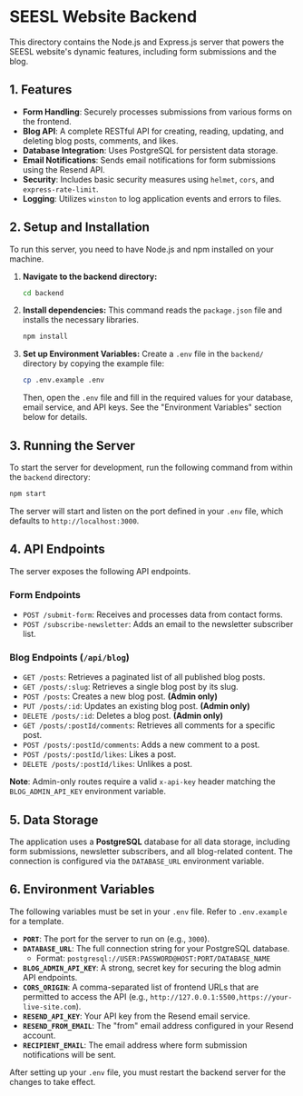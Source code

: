 # SEESL Website Backend

This directory contains the Node.js and Express.js server that powers the SEESL website's dynamic features, including form submissions and the blog.

## 1. Features

-   **Form Handling**: Securely processes submissions from various forms on the frontend.
-   **Blog API**: A complete RESTful API for creating, reading, updating, and deleting blog posts, comments, and likes.
-   **Database Integration**: Uses PostgreSQL for persistent data storage.
-   **Email Notifications**: Sends email notifications for form submissions using the Resend API.
-   **Security**: Includes basic security measures using `helmet`, `cors`, and `express-rate-limit`.
-   **Logging**: Utilizes `winston` to log application events and errors to files.

## 2. Setup and Installation

To run this server, you need to have Node.js and npm installed on your machine.

1.  **Navigate to the backend directory:**
    ```bash
    cd backend
    ```

2.  **Install dependencies:**
    This command reads the `package.json` file and installs the necessary libraries.
    ```bash
    npm install
    ```

3.  **Set up Environment Variables:**
    Create a `.env` file in the `backend/` directory by copying the example file:
    ```bash
    cp .env.example .env
    ```
    Then, open the `.env` file and fill in the required values for your database, email service, and API keys. See the "Environment Variables" section below for details.

## 3. Running the Server

To start the server for development, run the following command from within the `backend` directory:

```bash
npm start
```

The server will start and listen on the port defined in your `.env` file, which defaults to `http://localhost:3000`.

## 4. API Endpoints

The server exposes the following API endpoints.

### Form Endpoints
-   `POST /submit-form`: Receives and processes data from contact forms.
-   `POST /subscribe-newsletter`: Adds an email to the newsletter subscriber list.

### Blog Endpoints (`/api/blog`)
-   `GET /posts`: Retrieves a paginated list of all published blog posts.
-   `GET /posts/:slug`: Retrieves a single blog post by its slug.
-   `POST /posts`: Creates a new blog post. **(Admin only)**
-   `PUT /posts/:id`: Updates an existing blog post. **(Admin only)**
-   `DELETE /posts/:id`: Deletes a blog post. **(Admin only)**
-   `GET /posts/:postId/comments`: Retrieves all comments for a specific post.
-   `POST /posts/:postId/comments`: Adds a new comment to a post.
-   `POST /posts/:postId/likes`: Likes a post.
-   `DELETE /posts/:postId/likes`: Unlikes a post.

**Note**: Admin-only routes require a valid `x-api-key` header matching the `BLOG_ADMIN_API_KEY` environment variable.

## 5. Data Storage

The application uses a **PostgreSQL** database for all data storage, including form submissions, newsletter subscribers, and all blog-related content. The connection is configured via the `DATABASE_URL` environment variable.

## 6. Environment Variables

The following variables must be set in your `.env` file. Refer to `.env.example` for a template.

-   **`PORT`**: The port for the server to run on (e.g., `3000`).
-   **`DATABASE_URL`**: The full connection string for your PostgreSQL database.
    -   Format: `postgresql://USER:PASSWORD@HOST:PORT/DATABASE_NAME`
-   **`BLOG_ADMIN_API_KEY`**: A strong, secret key for securing the blog admin API endpoints.
-   **`CORS_ORIGIN`**: A comma-separated list of frontend URLs that are permitted to access the API (e.g., `http://127.0.0.1:5500,https://your-live-site.com`).
-   **`RESEND_API_KEY`**: Your API key from the Resend email service.
-   **`RESEND_FROM_EMAIL`**: The "from" email address configured in your Resend account.
-   **`RECIPIENT_EMAIL`**: The email address where form submission notifications will be sent.

After setting up your `.env` file, you must restart the backend server for the changes to take effect.